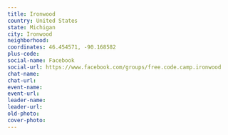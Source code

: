 ```yaml
---
title: Ironwood
country: United States
state: Michigan
city: Ironwood
neighborhood: 
coordinates: 46.454571, -90.168582
plus-code:
social-name: Facebook
social-url: https://www.facebook.com/groups/free.code.camp.ironwood
chat-name:
chat-url:
event-name:
event-url:
leader-name:
leader-url:
old-photo: 
cover-photo:
---
```

